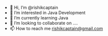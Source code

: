 - 👋 Hi, I’m @rishikcaptain
- 👀 I’m interested in Java Development
- 🌱 I’m currently learning Java
- 💞️ I’m looking to collaborate on ....
- 📫 How to reach me rishikcaptain@gmail.com

<!---
rishikcaptain/rishikcaptain is a ✨ special ✨ repository because its `README.md` (this file) appears on your GitHub profile.
You can click the Preview link to take a look at your changes.
--->
